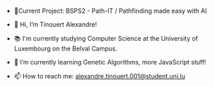 - 🎯Current Project: BSPS2 - Path-IT / Pathfinding made easy with AI

- 👋 Hi, I’m Tinouert Alexandre!
- 📚 I'm currently studying Computer Science at the University of Luxembourg on the Belval Campus.
- 🌱 I’m currently learning Genetic Algorithms, more JavaScript stuff!
- 📫 How to reach me: alexandre.tinouert.001@student.uni.lu

<!---
CookNChips/CookNChips is a ✨ special ✨ repository because its `README.md` (this file) appears on your GitHub profile.
You can click the Preview link to take a look at your changes.
--->
